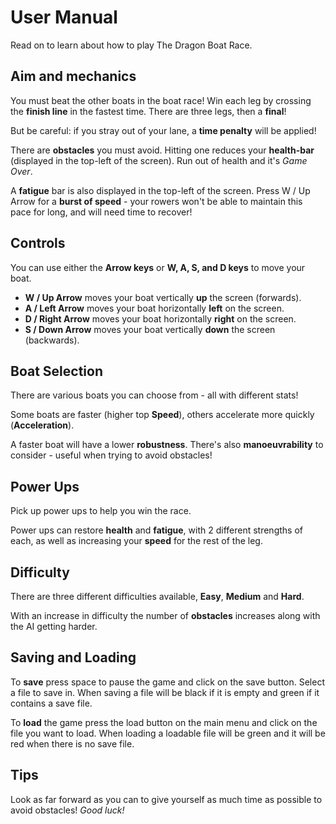 # User Manual #

Read on to learn about how to play The Dragon Boat Race.

## Aim and mechanics ##
You must beat the other boats in the boat race! Win each leg by crossing the **finish line** in the fastest time. There are three legs, then a **final**!

But be careful: if you stray out of your lane, a **time penalty** will be applied!

There are **obstacles** you must avoid. Hitting one reduces your **health-bar** (displayed in the top-left of the screen). Run out of health and it's _Game Over_.

A **fatigue** bar is also displayed in the top-left of the screen. Press W / Up Arrow for a **burst of speed** - your rowers won't be able to maintain this pace for long, and will need time to recover!

## Controls ##
You can use either the **Arrow keys** or **W, A, S, and D keys** to move your boat.

- **W / Up Arrow** moves your boat vertically **up** the screen (forwards).
- **A / Left Arrow** moves your boat horizontally **left** on the screen.
- **D / Right Arrow** moves your boat horizontally **right** on the screen.
- **S / Down Arrow** moves your boat vertically **down** the screen (backwards).

## Boat Selection ## 
There are various boats you can choose from - all with different stats!

Some boats are faster (higher top **Speed**), others accelerate more quickly (**Acceleration**).

A faster boat will have a lower **robustness**. There's also **manoeuvrability** to consider - useful when trying to avoid obstacles!

## Power Ups ##
Pick up power ups to help you win the race.
   
Power ups can restore **health** and **fatigue**, with 2 different strengths of each, as well as increasing your **speed** for the rest of the leg.
   
## Difficulty ##

There are three different difficulties available, **Easy**, **Medium** and **Hard**. 
   
With an increase in difficulty the number of **obstacles** increases along with the AI getting harder.

## Saving and Loading ##
To **save** press space to pause the game and click on the save button. Select a file to save in. 
When saving a file will be black if it is empty and green if it contains a save file.

To **load** the game press the load button on the main menu and click on the file you want to load.
When loading a loadable file will be green and it will be red when there is no save file.

## Tips ##
Look as far forward as you can to give yourself as much time as possible to avoid obstacles! _Good luck!_ 

